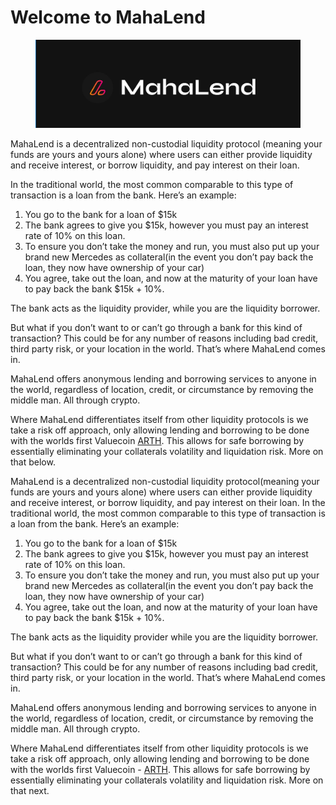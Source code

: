 # Welcome to MahaLend

<figure><img src=".gitbook/assets/image (1) (2).png" alt=""><figcaption></figcaption></figure>

MahaLend is a decentralized non-custodial liquidity protocol (meaning your funds are yours and yours alone) where users can either provide liquidity and receive interest, or borrow liquidity, and pay interest on their loan.&#x20;

In the traditional world, the most common comparable to this type of transaction is a loan from the bank. Here’s an example:

1. You go to the bank for a loan of $15k
2. The bank agrees to give you $15k, however you must pay an interest rate of 10% on this loan.
3. To ensure you don’t take the money and run, you must also put up your brand new Mercedes as collateral(in the event you don’t pay back the loan, they now have ownership of your car)
4. You agree, take out the loan, and now at the maturity of your loan have to pay back the bank $15k + 10%.

The bank acts as the liquidity provider, while you are the liquidity borrower.&#x20;

But what if you don’t want to or can’t go through a bank for this kind of transaction? This could be for any number of reasons including bad credit, third party risk, or your location in the world. That’s where MahaLend comes in.

MahaLend offers anonymous lending and borrowing services to anyone in the world, regardless of location, credit, or circumstance by removing the middle man. All through crypto.&#x20;

Where MahaLend differentiates itself from other liquidity protocols is we take a risk off approach, only allowing lending and borrowing to be done with the worlds first Valuecoin [ARTH](https://docs.arth.loans). This allows for safe borrowing by essentially eliminating your collaterals volatility and liquidation risk. More on that below.&#x20;

MahaLend is a decentralized non-custodial liquidity protocol(meaning your funds are yours and yours alone) where users can either provide liquidity and receive interest, or borrow liquidity, and pay interest on their loan. In the traditional world, the most common comparable to this type of transaction is a loan from the bank. Here’s an example:

1. You go to the bank for a loan of $15k
2. The bank agrees to give you $15k, however you must pay an interest rate of 10% on this loan.
3. To ensure you don’t take the money and run, you must also put up your brand new Mercedes as collateral(in the event you don’t pay back the loan, they now have ownership of your car)
4. You agree, take out the loan, and now at the maturity of your loan have to pay back the bank $15k + 10%.&#x20;

The bank acts as the liquidity provider while you are the liquidity borrower.&#x20;

But what if you don’t want to or can’t go through a bank for this kind of transaction? This could be for any number of reasons including bad credit, third party risk, or your location in the world. That’s where MahaLend comes in.

MahaLend offers anonymous lending and borrowing services to anyone in the world, regardless of location, credit, or circumstance by removing the middle man. All through crypto.&#x20;

Where MahaLend differentiates itself from other liquidity protocols is we take a risk off approach, only allowing lending and borrowing to be done with the worlds first Valuecoin - [ARTH](https://docs.arth.loans). This allows for safe borrowing by essentially eliminating your collaterals volatility and liquidation risk. More on that next.&#x20;
